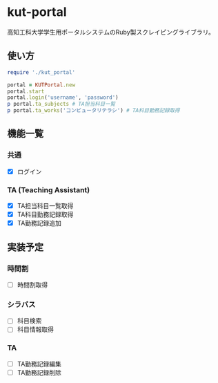 kut-portal
==========

高知工科大学学生用ポータルシステムのRuby製スクレイピングライブラリ。

使い方
-----

```ruby
require './kut_portal'

portal = KUTPortal.new
portal.start
portal.login('username', 'password')
p portal.ta_subjects # TA担当科目一覧
p portal.ta_works('コンピュータリテラシ') # TA科目勤務記録取得
```

機能一覧
-------

### 共通

* [x] ログイン

### TA (Teaching Assistant)

* [x] TA担当科目一覧取得
* [x] TA科目勤務記録取得
* [x] TA勤務記録追加

実装予定
------

### 時間割

* [ ] 時間割取得

### シラバス

* [ ] 科目検索
* [ ] 科目情報取得

### TA

* [ ] TA勤務記録編集
* [ ] TA勤務記録削除
